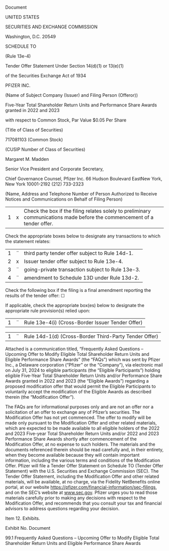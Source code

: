 
Document



UNITED STATES


SECURITIES AND EXCHANGE COMMISSION

Washington, D.C. 20549



SCHEDULE TO

(Rule 13e-4)


Tender Offer Statement Under Section 14(d)(1) or 13(e)(1)


of the Securities Exchange Act of 1934




PFIZER INC.


(Name of Subject Company (Issuer) and Filing Person (Offeror))



Five-Year Total Shareholder Return Units and Performance Share Awards granted in 2022 and 2023


with respect to Common Stock, Par Value $0.05 Per Share


(Title of Class of Securities)


717081103 (Common Stock)

(CUSIP Number of Class of Securities)



Margaret M. Madden


Senior Vice President and Corporate Secretary,


Chief Governance Counsel, Pfizer Inc. 66 Hudson Boulevard EastNew York, New York 10001-2192  (212) 733-2323


(Name, Address and Telephone Number of Person Authorized to Receive Notices and Communications on Behalf of Filing Person)



|    |    |                                                                                                                          |
|---:|:---|:-------------------------------------------------------------------------------------------------------------------------|
|  1 | x  | Check the box if the filing relates solely to preliminary communications made before the commencement of a tender offer. |

Check the appropriate boxes below to designate any transactions to which the statement relates:

|    |    |                                                  |
|---:|:---|:-------------------------------------------------|
|  1 | ¨  | third party tender offer subject to Rule 14d-1.  |
|  2 | x  | Issuer tender offer subject to Rule 13e-4.       |
|  3 | ¨  | going-private transaction subject to Rule 13e-3. |
|  4 | ¨  | amendment to Schedule 13D under Rule 13d-2.      |

Check the following box if the filing is a final amendment reporting the results of the tender offer:  ☐

If applicable, check the appropriate box(es) below to designate the appropriate rule provision(s) relied upon:


|    |    |                                                  |
|---:|:---|:-------------------------------------------------|
|  1 | ¨  | Rule 13e-4(i) (Cross-Border Issuer Tender Offer) |


|    |    |                                                       |
|---:|:---|:------------------------------------------------------|
|  1 | ¨  | Rule 14d-1(d) (Cross-Border Third-Party Tender Offer) |

 


Attached is a communication titled, “Frequently Asked Questions – Upcoming Offer to Modify Eligible Total Shareholder Return Units and Eligible Performance Share Awards” (the “FAQs”) which was sent by Pfizer Inc., a Delaware corporation (“Pfizer” or the “Company”), via electronic mail on July 31, 2024 to eligible participants (the “Eligible Participants”) holding eligible Five-Year Total Shareholder Return Units and/or Performance Share Awards granted in 2022 and 2023 (the “Eligible Awards”) regarding a proposed modification offer that would permit the Eligible Participants to voluntarily accept the modification of the Eligible Awards as described therein (the “Modification Offer”). 

The FAQs are for informational purposes only and are not an offer nor a solicitation of an offer to exchange any of Pfizer’s securities. The Modification Offer has not yet commenced. The offer to modify will be made only pursuant to the Modification Offer and other related materials, which are expected to be made available to all eligible holders of the 2022 and 2023 Five-year Total Shareholder Return Units and/or 2022 and 2023 Performance Share Awards shortly after commencement of the Modification Offer, at no expense to such holders. The materials and the documents referenced therein should be read carefully and, in their entirety, when they become available because they will contain important information, including the various terms and conditions of the Modification Offer. Pfizer will file a Tender Offer Statement on Schedule TO (Tender Offer Statement) with the U.S. Securities and Exchange Commission (SEC). The Tender Offer Statement, including the Modification Offer and other related materials, will be available, at no charge, via the Fidelity NetBenefits online portal, at our website https://pfizer.com/financial-information/sec-filings, and on the SEC’s website at www.sec.gov. Pfizer urges you to read those materials carefully prior to making any decisions with respect to the Modification Offer, and recommends that you consult your tax and financial advisors to address questions regarding your decision.

Item 12. Exhibits.


Exhibit No.    Document


99.1    Frequently Asked Questions – Upcoming Offer to Modify Eligible Total Shareholder Return Units and Eligible Performance Share Awards 


